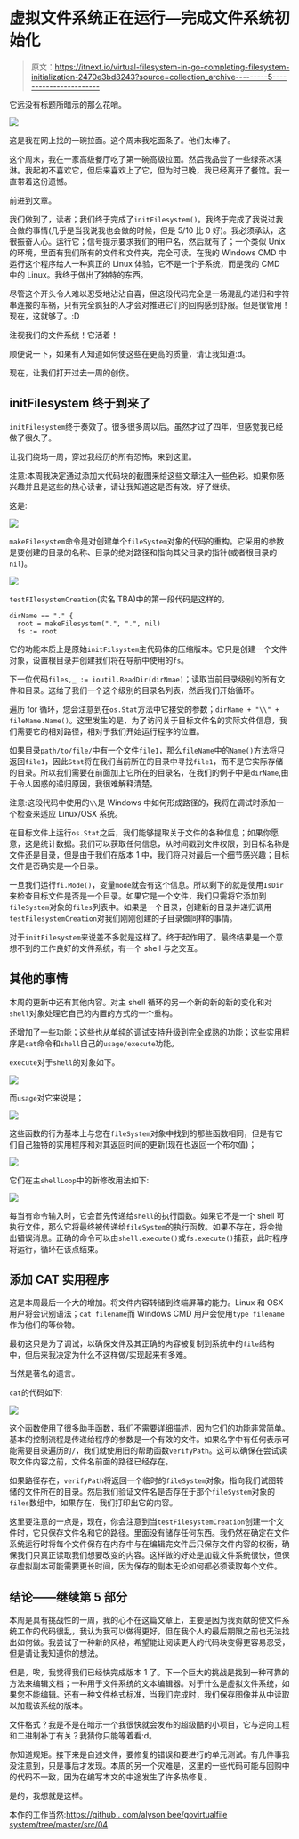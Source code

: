 # 虚拟文件系统正在运行—完成文件系统初始化

> 原文：<https://itnext.io/virtual-filesystem-in-go-completing-filesystem-initialization-2470e3bd8243?source=collection_archive---------5----------------------->

它远没有标题所暗示的那么花哨。

![](img/65ac3b53f6b36ccf16ea9bdffb3286a2.png)

这是我在网上找的一碗拉面。这个周末我吃面条了。他们太棒了。

这个周末，我在一家高级餐厅吃了第一碗高级拉面。然后我品尝了一些绿茶冰淇淋。我起初不喜欢它，但后来喜欢上了它，但为时已晚，我已经离开了餐馆。我一直带着这份遗憾。

前进到文章。

我们做到了，读者；我们终于完成了`initFilesystem()`。我终于完成了我说过我会做的事情(几乎是当我说我也会做的时候，但是 5/10 比 0 好)。我必须承认，这很振奋人心。运行它；信号提示要求我们的用户名，然后就有了；一个类似 Unix 的环境，里面有我们所有的文件和文件夹，完全可读。在我的 Windows CMD 中运行这个程序给人一种真正的 Linux 体验，它不是一个子系统，而是我的 CMD 中的 Linux。我终于做出了独特的东西。

尽管这个开头令人难以忍受地沾沾自喜，但这段代码完全是一场混乱的递归和字符串连接的车祸，只有完全疯狂的人才会对推进它们的回购感到舒服。但是很管用！现在，这就够了。:D

注视我们的文件系统！它活着！

顺便说一下，如果有人知道如何使这些在更高的质量，请让我知道:d。

现在，让我们打开过去一周的创伤。

## initFilesystem 终于到来了

`initFilesystem`终于奏效了。很多很多周以后。虽然才过了四年，但感觉我已经做了很久了。

让我们绕场一周，穿过我经历的所有恐怖，来到这里。

注意:本周我决定通过添加大代码块的截图来给这些文章注入一些色彩。如果你感兴趣并且是这些的热心读者，请让我知道这是否有效。好了继续。

这是:

![](img/8fedb3b5db1b840fc39804367727f85c.png)

`makeFilesystem`命令是对创建单个`fileSystem`对象的代码的重构。它采用的参数是要创建的目录的名称、目录的绝对路径和指向其父目录的指针(或者根目录的`nil`)。

![](img/a815f305e8383d830f1ce55858f41ce4.png)

`testFIlesystemCreation`(实名 TBA)中的第一段代码是这样的。

```
dirName == "." {
  root = makeFilesystem(".", ".", nil)
  fs := root 
```

它的功能本质上是原始`initFilsystem`主代码体的压缩版本。它只是创建一个文件对象，设置根目录并创建我们将在导航中使用的`fs`。

下一位代码`files,_ := ioutil.ReadDir(dirNmae)`；读取当前目录级别的所有文件和目录。这给了我们一个这个级别的目录名列表，然后我们开始循环。

遍历 for 循环，您会注意到在`os.Stat`方法中它接受的参数；`dirName + "\\" + fileName.Name()`。这里发生的是，为了访问关于目标文件名的实际文件信息，我们需要它的相对路径，相对于我们开始运行程序的位置。

如果目录`path/to/file/`中有一个文件`file1`，那么`fileName`中的`Name()`方法将只返回`file1`，因此`Stat`将在我们当前所在的目录中寻找`file1`，而不是它实际存储的目录。所以我们需要在前面加上它所在的目录名，在我们的例子中是`dirName`,由于令人困惑的递归原因，我很难解释清楚。

注意:这段代码中使用的`\\`是 Windows 中如何形成路径的，我将在调试时添加一个检查来适应 Linux/OSX 系统。

在目标文件上运行`os.Stat`之后，我们能够提取关于文件的各种信息；如果你愿意，这是统计数据。我们可以获取任何信息，从时间戳到文件权限，到目标名称是文件还是目录，但是由于我们在版本 1 中，我们将只对最后一个细节感兴趣；目标文件是否确实是一个目录。

一旦我们运行`fi.Mode()`，变量`mode`就会有这个信息。所以剩下的就是使用`IsDir`来检查目标文件是否是一个目录。如果它是一个文件，我们只需将它添加到`fileSystem`对象的`files`列表中。如果是一个目录，创建新的目录并递归调用`testFilesystemCreation`对我们刚刚创建的子目录做同样的事情。

对于`initFilesystem`来说差不多就是这样了。终于起作用了。最终结果是一个意想不到的工作良好的文件系统，有一个 shell 与之交互。

## 其他的事情

本周的更新中还有其他内容。对主 shell 循环的另一个新的新的新的变化和对`shell`对象处理它自己的内置的方式的一个重构。

还增加了一些功能；这些也从单纯的调试支持升级到完全成熟的功能；这些实用程序是`cat`命令和`shell`自己的`usage/execute`功能。

`execute`对于`shell`的对象如下。

![](img/0d39829d63c6e01cb4b4a86628bfe14d.png)

而`usage`对它来说是；

![](img/2d26308223624dfa3e7715c2eb99f62e.png)

这些函数的行为基本上与您在`fileSystem`对象中找到的那些函数相同，但是有它们自己独特的实用程序和对其返回时间的更新(现在也返回一个布尔值)；

![](img/f491beab98bb1942769f5b16fed97607.png)

它们在主`shellLoop`中的新修改用法如下:

![](img/2903ed8871b88e9c00f38f9fa402ba99.png)

每当有命令输入时，它会首先传递给`shell`的执行函数。如果它不是一个 shell 可执行文件，那么它将最终被传递给`fileSystem`的执行函数。如果不存在，将会抛出错误消息。正确的命令可以由`shell.execute()`或`fs.execute()`捕获，此时程序将运行，循环在该点结束。

## 添加 CAT 实用程序

这是本周最后一个大的增加。将文件内容转储到终端屏幕的能力。Linux 和 OSX 用户将会识别语法；`cat filename`而 Windows CMD 用户会使用`type filename`作为他们的等价物。

最初这只是为了调试，以确保文件及其正确的内容被复制到系统中的`file`结构中，但后来我决定为什么不这样做/实现起来有多难。

当然是著名的遗言。

`cat`的代码如下:

![](img/368f2f754b119747a51f887811bfa6e5.png)

这个函数使用了很多助手函数，我们不需要详细描述，因为它们的功能非常简单。基本的控制流程是传递给程序的参数是一个有效的文件。如果名字中有任何表示可能需要目录遍历的`/`，我们就使用旧的帮助函数`verifyPath`。这可以确保在尝试读取文件内容之前，文件名前面的路径已经存在。

如果路径存在，`verifyPath`将返回一个临时的`fileSystem`对象，指向我们试图转储的文件所在的目录。然后我们验证文件名是否存在于那个`fileSystem`对象的`files`数组中，如果存在，我们打印出它的内容。

这里要注意的一点是，现在，你会注意到当`testFilesystemCreation`创建一个文件时，它只保存文件名和它的路径。里面没有储存任何东西。我仍然在确定在文件系统运行时将每个文件保存在内存中与在编辑完文件后只保存文件内容的权衡，确保我们只真正读取我们想要改变的内容。这样做的好处是加载文件系统很快，但保存虚拟副本可能需要更长时间，因为保存的副本无论如何都必须读取每个文件。

## 结论——继续第 5 部分

本周是具有挑战性的一周，我的心不在这篇文章上，主要是因为我贡献的使文件系统工作的代码很乱，我认为我可以做得更好，但在我个人的最后期限之前也无法找出如何做。我尝试了一种新的风格，希望能让阅读更大的代码块变得更容易忍受，但是请让我知道你的想法。

但是，唉，我觉得我们已经快完成版本 1 了。下一个巨大的挑战是找到一种可靠的方法来编辑文档；一种用于文件系统的文本编辑器。对于什么是虚拟文件系统，如果您不能编辑。还有一种文件格式标准，当我们完成时，我们保存图像并从中读取以加载该系统的版本。

文件格式？我是不是在暗示一个我很快就会发布的超级酷的小项目，它与逆向工程和二进制补丁有关？我猜你只能等着看:d。

你知道规矩。接下来是自述文件，要修复的错误和要进行的单元测试。有几件事我没注意到，只是事后才发现。本周的另一个灾难是，这里的一些代码可能与回购中的代码不一致，因为在编写本文的中途发生了许多热修复。

是的，我想就是这样。

本作的工作当然:[https://github . com/alyson bee/govirtualfile system/tree/master/src/04](https://github.com/AlysonBee/GoVirtualFilesystem/tree/master/src/04)